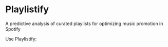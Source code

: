 # Playlistify
A predictive analysis of curated playlists for optimizing music promotion in Spotify

Use Playlistify: 
